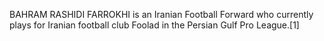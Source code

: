 BAHRAM RASHIDI FARROKHI is an Iranian Football Forward who currently plays for Iranian football club Foolad in the Persian Gulf Pro League.[1]
